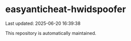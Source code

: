 # easyanticheat-hwidspoofer

Last updated: 2025-06-20 16:39:38

This repository is automatically maintained.
